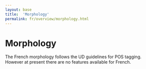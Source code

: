 ```yaml
---
layout: base
title:  'Morphology'
permalink: fr/overview/morphology.html
---
```


# Morphology

The French morphology follows the UD guidelines for POS tagging. However at present there are no features available for French.
